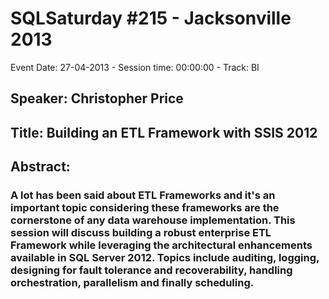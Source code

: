 # SQLSaturday #215 - Jacksonville 2013
Event Date: 27-04-2013 - Session time: 00:00:00 - Track: BI
## Speaker: Christopher Price
## Title: Building an ETL Framework with SSIS 2012
## Abstract:
### A lot has been said about ETL Frameworks and it's an important topic considering these frameworks are the cornerstone of any data warehouse implementation. This session will discuss building a robust enterprise ETL Framework while leveraging the architectural enhancements available in SQL Server 2012. Topics include auditing, logging, designing for fault tolerance and recoverability, handling orchestration, parallelism and finally scheduling.
